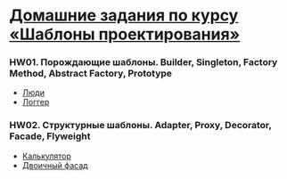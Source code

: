 # [Домашние задания по курсу «Шаблоны проектирования»](https://github.com/netology-code/jd-homeworks#4-%D0%B4%D0%BE%D0%BC%D0%B0%D1%88%D0%BD%D0%B8%D0%B5-%D0%B7%D0%B0%D0%B4%D0%B0%D0%BD%D0%B8%D1%8F-%D0%BF%D0%BE-%D0%BA%D1%83%D1%80%D1%81%D1%83-%D1%88%D0%B0%D0%B1%D0%BB%D0%BE%D0%BD%D1%8B-%D0%BF%D1%80%D0%BE%D0%B5%D0%BA%D1%82%D0%B8%D1%80%D0%BE%D0%B2%D0%B0%D0%BD%D0%B8%D1%8F)

### HW01. Порождающие шаблоны. Builder, Singleton, Factory Method, Abstract Factory, Prototype
* [Люди](homework01/task1)
* [Логгер](homework01/task2)

### HW02. Структурные шаблоны. Adapter, Proxy, Decorator, Facade, Flyweight
* [Калькулятор](homework02/task1)
* [Двоичный фасад](homework02/task2)